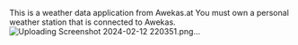 This is a weather data application from Awekas.at
You must own a personal weather station that is connected to Awekas.
![Uploading Screenshot 2024-02-12 220351.png…]()
